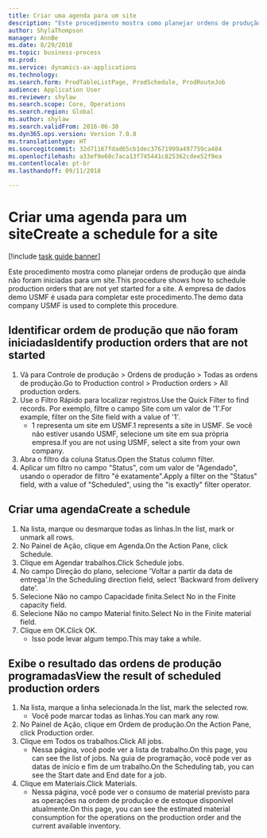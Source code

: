 ```yaml
--- 
title: Criar uma agenda para um site
description: "Este procedimento mostra como planejar ordens de produção que ainda não foram iniciadas para um site."
author: ShylaThompson
manager: AnnBe
ms.date: 8/29/2018
ms.topic: business-process
ms.prod: 
ms.service: dynamics-ax-applications
ms.technology: 
ms.search.form: ProdTableListPage, ProdSchedule, ProdRouteJob
audience: Application User
ms.reviewer: shylaw
ms.search.scope: Core, Operations
ms.search.region: Global
ms.author: shylaw
ms.search.validFrom: 2016-06-30
ms.dyn365.ops.version: Version 7.0.0
ms.translationtype: HT
ms.sourcegitcommit: 32d71167fdad65cb1dec37671999a497759ca484
ms.openlocfilehash: a33ef9e60c7aca13f745441c825362cdee52f9ea
ms.contentlocale: pt-br
ms.lasthandoff: 09/11/2018

---
```

# <a name="create-a-schedule-for-a-site"></a><span data-ttu-id="dd842-103">Criar uma agenda para um site</span><span class="sxs-lookup"><span data-stu-id="dd842-103">Create a schedule for a site</span></span>

[!include [task guide banner](../../includes/task-guide-banner.md)]

<span data-ttu-id="dd842-104">Este procedimento mostra como planejar ordens de produção que ainda não foram iniciadas para um site.</span><span class="sxs-lookup"><span data-stu-id="dd842-104">This procedure shows how to schedule production orders that are not yet started for a site.</span></span>  <span data-ttu-id="dd842-105">A empresa de dados demo USMF é usada para completar este procedimento.</span><span class="sxs-lookup"><span data-stu-id="dd842-105">The demo data company USMF is used to complete this procedure.</span></span>


## <a name="identify-production-orders-that-are-not-started"></a><span data-ttu-id="dd842-106">Identificar ordem de produção que não foram iniciadas</span><span class="sxs-lookup"><span data-stu-id="dd842-106">Identify production orders that are not started</span></span>
1. <span data-ttu-id="dd842-107">Vá para Controle de produção > Ordens de produção > Todas as ordens de produção.</span><span class="sxs-lookup"><span data-stu-id="dd842-107">Go to Production control > Production orders > All production orders.</span></span>
2. <span data-ttu-id="dd842-108">Use o Filtro Rápido para localizar registros.</span><span class="sxs-lookup"><span data-stu-id="dd842-108">Use the Quick Filter to find records.</span></span> <span data-ttu-id="dd842-109">Por exemplo, filtre o campo Site com um valor de '1'.</span><span class="sxs-lookup"><span data-stu-id="dd842-109">For example, filter on the Site field with a value of '1'.</span></span>
    * <span data-ttu-id="dd842-110">1 representa um site em USMF.</span><span class="sxs-lookup"><span data-stu-id="dd842-110">1 represents a site in USMF.</span></span> <span data-ttu-id="dd842-111">Se você não estiver usando USMF, selecione um site em sua própria empresa.</span><span class="sxs-lookup"><span data-stu-id="dd842-111">If you are not using USMF, select a site from your own company.</span></span>  
3. <span data-ttu-id="dd842-112">Abra o filtro da coluna Status.</span><span class="sxs-lookup"><span data-stu-id="dd842-112">Open the Status column filter.</span></span>
4. <span data-ttu-id="dd842-113">Aplicar um filtro no campo "Status", com um valor de "Agendado", usando o operador de filtro "é exatamente".</span><span class="sxs-lookup"><span data-stu-id="dd842-113">Apply a filter on the "Status" field, with a value of "Scheduled", using the "is exactly" filter operator.</span></span>

## <a name="create-a-schedule"></a><span data-ttu-id="dd842-114">Criar uma agenda</span><span class="sxs-lookup"><span data-stu-id="dd842-114">Create a schedule</span></span>
1. <span data-ttu-id="dd842-115">Na lista, marque ou desmarque todas as linhas.</span><span class="sxs-lookup"><span data-stu-id="dd842-115">In the list, mark or unmark all rows.</span></span>
2. <span data-ttu-id="dd842-116">No Painel de Ação, clique em Agenda.</span><span class="sxs-lookup"><span data-stu-id="dd842-116">On the Action Pane, click Schedule.</span></span>
3. <span data-ttu-id="dd842-117">Clique em Agendar trabalhos.</span><span class="sxs-lookup"><span data-stu-id="dd842-117">Click Schedule jobs.</span></span>
4. <span data-ttu-id="dd842-118">No campo Direção do plano, selecione 'Voltar a partir da data de entrega'.</span><span class="sxs-lookup"><span data-stu-id="dd842-118">In the Scheduling direction field, select 'Backward from delivery date'.</span></span>
5. <span data-ttu-id="dd842-119">Selecione Não no campo Capacidade finita.</span><span class="sxs-lookup"><span data-stu-id="dd842-119">Select No in the Finite capacity field.</span></span>
6. <span data-ttu-id="dd842-120">Selecione Não no campo Material finito.</span><span class="sxs-lookup"><span data-stu-id="dd842-120">Select No in the Finite material field.</span></span>
7. <span data-ttu-id="dd842-121">Clique em OK.</span><span class="sxs-lookup"><span data-stu-id="dd842-121">Click OK.</span></span>
    * <span data-ttu-id="dd842-122">Isso pode levar algum tempo.</span><span class="sxs-lookup"><span data-stu-id="dd842-122">This may take a while.</span></span>  

## <a name="view-the-result-of-scheduled-production-orders"></a><span data-ttu-id="dd842-123">Exibe o resultado das ordens de produção programadas</span><span class="sxs-lookup"><span data-stu-id="dd842-123">View the result of scheduled production orders</span></span>
1. <span data-ttu-id="dd842-124">Na lista, marque a linha selecionada.</span><span class="sxs-lookup"><span data-stu-id="dd842-124">In the list, mark the selected row.</span></span>
    * <span data-ttu-id="dd842-125">Você pode marcar todas as linhas.</span><span class="sxs-lookup"><span data-stu-id="dd842-125">You can mark any row.</span></span>  
2. <span data-ttu-id="dd842-126">No Painel de Ação, clique em Ordem de produção.</span><span class="sxs-lookup"><span data-stu-id="dd842-126">On the Action Pane, click Production order.</span></span>
3. <span data-ttu-id="dd842-127">Clique em Todos os trabalhos.</span><span class="sxs-lookup"><span data-stu-id="dd842-127">Click All jobs.</span></span>
    * <span data-ttu-id="dd842-128">Nessa página, você pode ver a lista de trabalho.</span><span class="sxs-lookup"><span data-stu-id="dd842-128">On this page, you can see the list of jobs.</span></span> <span data-ttu-id="dd842-129">Na guia de programação, você pode ver as datas de início e fim de um trabalho.</span><span class="sxs-lookup"><span data-stu-id="dd842-129">On the Scheduling tab, you can see the Start date and End date for a job.</span></span>  
4. <span data-ttu-id="dd842-130">Clique em Materiais.</span><span class="sxs-lookup"><span data-stu-id="dd842-130">Click Materials.</span></span>
    * <span data-ttu-id="dd842-131">Nessa página, você pode ver o consumo de material previsto para as operações na ordem de produção e de estoque disponível atualmente.</span><span class="sxs-lookup"><span data-stu-id="dd842-131">On this page, you can see the estimated material consumption for the operations on the production order and the current available inventory.</span></span>  


